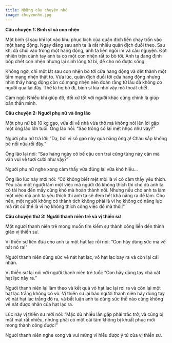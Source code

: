 ```yaml
---
title: Những câu chuyện nhỏ
image: chuyennho.jpg
---
```


**Câu chuyện 1: Binh sĩ và con nhện**

Một binh sĩ sau khi lọt vào khu phục kích của quân địch liền chạy trốn vào một hang động. Ngay đằng sau anh ta là rất nhiều quân địch đuổi theo. Sau khi đã chui vào trong một hang động, anh ta liền ngồi im và cầu nguyện. Đột nhiên trên cánh tay anh ta có một con nhện rất to bò tới. Anh ta đang định bóp chết con nhện nhưng lại sinh lòng từ bi, để cho nó được sống.

Không ngờ, chỉ một lát sau con nhện bò tới cửa hang động và dệt thành một tấm mạng nhện thật to. Vừa lúc, quân địch đuổi tới cửa hang động nhưng nhìn thấy hang động còn có mạng nhện nên đoán rằng từ lâu đã không có người qua lại đây. Thế là họ bỏ đi, binh sĩ kia nhờ vậy mà thoát chết.

Cảm ngộ: Nhiều khi giúp đỡ, đối xử tốt với người khác cũng chính là giúp bản thân mình.

**Câu chuyện 2: Người phụ nữ và ông lão**

Một phụ nữ bê 10 kg gạo, vừa đi về nhà vừa thở mà không nói lên lời gặp một ông lão lớn tuổi. Ông lão hỏi: “Sao trông cô lại mệt nhọc như vậy?”

Người phụ nữ trả lời: “Dạ, bởi vì số gạo này quá nặng ông ạ! Cháu sắp không bê nổi nữa rồi đây.”

Ông lão lại nói: “Sao hàng ngày cô bế cậu con trai cũng từng này cân mà vẫn vui vẻ tươi cười như vậy?”

Người phụ nữ nghe xong cảm thấy vừa đúng lại vừa khó hiểu…

Ông lão lúc này mới nói: “Cô không biết mệt mỏi là vì cô cảm thấy yêu thích. Yêu cầu một người làm một việc mà người đó không thích thì cho dù anh ta có tài hoa đến mấy cũng khó mà hoàn thành nổi. Nhưng nếu cho anh ta làm một việc mà anh ta yêu thích thì anh ta sẽ đem hết khả năng ra để làm. Cho nên, một người không có thành tích không phải là vì họ không có năng lực mà rất có thể là vì họ không thích công việc đó mà thôi!”

 
**Câu chuyện thứ 3: Người thanh niên trẻ và vị thiền sư**

Một người thanh niên trẻ mong muốn tìm kiếm sự thành công liền đến thỉnh giáo vị thiền sư.

Vị thiền sư liền đưa cho anh ta một hạt lạc rồi nói: “Con hãy dùng sức mà vê nát nó ra!”

Người thanh niên dùng sức vê nát hạt lạc, vỏ hạt lạc bay ra và còn lại cái nhân.

Vị thiền sư lại nói với người thanh niên trẻ tuổi: “Con hãy dùng tay chà xát hạt lạc này ra.”

Người thanh niên lại làm theo và kết quả vỏ hạt lạc lại rơi ra và còn lại một hạt lạc trắng không có vỏ. Vị thiền sư lại bảo người thanh niên hãy dùng tay vê nát hạt lạc trắng đó ra, và bất luận anh ta dùng sức thế nào cũng không vê nát được nhân của hạt lạc ra.

Lúc này vị thiền sư mới nói: “Mặc dù nhiều lần gặp phải trắc trở, và cũng bị mất mát rất nhiều, nhưng phải có một cái tâm không bị khuất phục mới mong thành công được!”

Người thanh niên nghe xong và vui mừng vì hiểu được ý tứ của vị thiền sư.